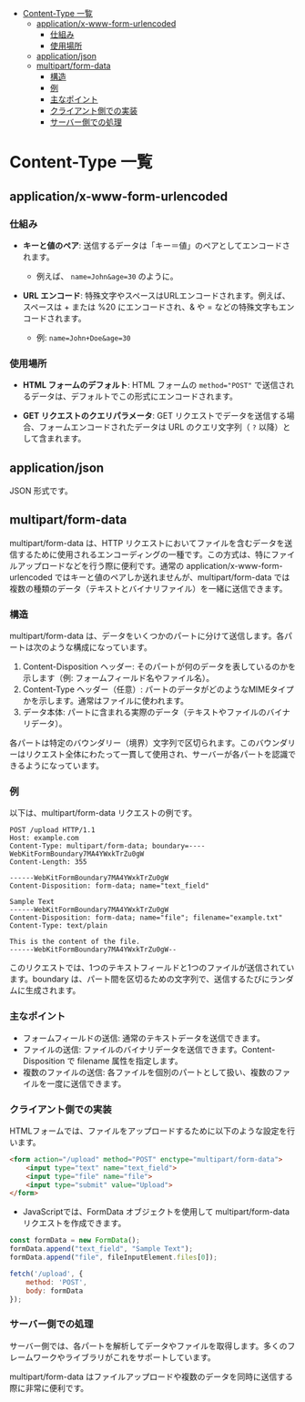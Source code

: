 - [Content-Type 一覧](#content-type-一覧)
  - [application/x-www-form-urlencoded](#applicationx-www-form-urlencoded)
    - [仕組み](#仕組み)
    - [使用場所](#使用場所)
  - [application/json](#applicationjson)
  - [multipart/form-data](#multipartform-data)
    - [構造](#構造)
    - [例](#例)
    - [主なポイント](#主なポイント)
    - [クライアント側での実装](#クライアント側での実装)
    - [サーバー側での処理](#サーバー側での処理)


# Content-Type 一覧

## application/x-www-form-urlencoded

### 仕組み

- **キーと値のペア**: 送信するデータは「キー＝値」のペアとしてエンコードされます。
  - 例えば、 `name=John&age=30` のように。

- **URL エンコード**: 特殊文字やスペースはURLエンコードされます。例えば、スペースは + または %20 にエンコードされ、& や = などの特殊文字もエンコードされます。
  - 例: `name=John+Doe&age=30`


### 使用場所

- **HTML フォームのデフォルト**: HTML フォームの `method="POST"` で送信されるデータは、デフォルトでこの形式にエンコードされます。

- **GET リクエストのクエリパラメータ**: GET リクエストでデータを送信する場合、フォームエンコードされたデータは URL のクエリ文字列（ `?` 以降）として含まれます。


## application/json

JSON 形式です。


## multipart/form-data

multipart/form-data は、HTTP リクエストにおいてファイルを含むデータを送信するために使用されるエンコーディングの一種です。この方式は、特にファイルアップロードなどを行う際に便利です。通常の application/x-www-form-urlencoded ではキーと値のペアしか送れませんが、multipart/form-data では複数の種類のデータ（テキストとバイナリファイル）を一緒に送信できます。


### 構造

multipart/form-data は、データをいくつかのパートに分けて送信します。各パートは次のような構成になっています。

1. Content-Disposition ヘッダー: そのパートが何のデータを表しているのかを示します（例: フォームフィールド名やファイル名）。
2. Content-Type ヘッダー（任意）: パートのデータがどのようなMIMEタイプかを示します。通常はファイルに使われます。
3. データ本体: パートに含まれる実際のデータ（テキストやファイルのバイナリデータ）。

各パートは特定のバウンダリー（境界）文字列で区切られます。このバウンダリーはリクエスト全体にわたって一貫して使用され、サーバーが各パートを認識できるようになっています。


### 例

以下は、multipart/form-data リクエストの例です。

```
POST /upload HTTP/1.1
Host: example.com
Content-Type: multipart/form-data; boundary=----WebKitFormBoundary7MA4YWxkTrZu0gW
Content-Length: 355

------WebKitFormBoundary7MA4YWxkTrZu0gW
Content-Disposition: form-data; name="text_field"

Sample Text
------WebKitFormBoundary7MA4YWxkTrZu0gW
Content-Disposition: form-data; name="file"; filename="example.txt"
Content-Type: text/plain

This is the content of the file.
------WebKitFormBoundary7MA4YWxkTrZu0gW--
```

このリクエストでは、1つのテキストフィールドと1つのファイルが送信されています。boundary は、パート間を区切るための文字列で、送信するたびにランダムに生成されます。


### 主なポイント

- フォームフィールドの送信: 通常のテキストデータを送信できます。
- ファイルの送信: ファイルのバイナリデータを送信できます。Content-Disposition で filename 属性を指定します。
- 複数のファイルの送信: 各ファイルを個別のパートとして扱い、複数のファイルを一度に送信できます。


### クライアント側での実装

HTMLフォームでは、ファイルをアップロードするために以下のような設定を行います。

```html
<form action="/upload" method="POST" enctype="multipart/form-data">
    <input type="text" name="text_field">
    <input type="file" name="file">
    <input type="submit" value="Upload">
</form>
```

- JavaScriptでは、FormData オブジェクトを使用して multipart/form-data リクエストを作成できます。

```js
const formData = new FormData();
formData.append("text_field", "Sample Text");
formData.append("file", fileInputElement.files[0]);

fetch('/upload', {
    method: 'POST',
    body: formData
});
```


### サーバー側での処理

サーバー側では、各パートを解析してデータやファイルを取得します。多くのフレームワークやライブラリがこれをサポートしています。

multipart/form-data はファイルアップロードや複数のデータを同時に送信する際に非常に便利です。



